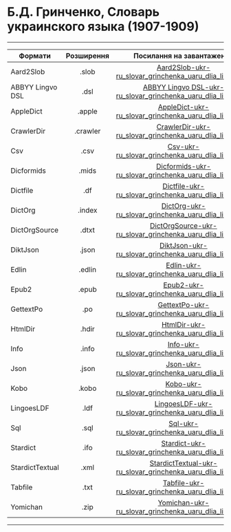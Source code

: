 # Б.Д. Гринченко, Словарь украинского языка (1907-1909)
---------------------------------------------------------------------------------------
| Формати          | Розширення | Посилання на завантаження                           |
-------------------|:----------:|:---------------------------------------------------:|
| Aard2Slob        |  .slob     | [Aard2Slob-ukr-ru_slovar_grinchenka_uaru_dlia_lingvo.zip](https://github.com/bakustarver/ukr-dictionaries-list-opensource/releases/download/0.2/Aard2Slob-ukr-ru_slovar_grinchenka_uaru_dlia_lingvo.zip) |
| ABBYY Lingvo DSL |  .dsl      | [ABBYY Lingvo DSL-ukr-ru_slovar_grinchenka_uaru_dlia_lingvo.zip](https://github.com/bakustarver/ukr-dictionaries-list-opensource/releases/download/0.2/ABBYY-Lingvo-DSL-ukr-ru_slovar_grinchenka_uaru_dlia_lingvo.zip) |
| AppleDict        |  .apple    | [AppleDict-ukr-ru_slovar_grinchenka_uaru_dlia_lingvo.zip](https://github.com/bakustarver/ukr-dictionaries-list-opensource/releases/download/0.2/AppleDict-ukr-ru_slovar_grinchenka_uaru_dlia_lingvo.zip) |
| CrawlerDir       |  .crawler  | [CrawlerDir-ukr-ru_slovar_grinchenka_uaru_dlia_lingvo.zip](https://github.com/bakustarver/ukr-dictionaries-list-opensource/releases/download/0.2/CrawlerDir-ukr-ru_slovar_grinchenka_uaru_dlia_lingvo.zip) |
| Csv              |  .csv      | [Csv-ukr-ru_slovar_grinchenka_uaru_dlia_lingvo.zip](https://github.com/bakustarver/ukr-dictionaries-list-opensource/releases/download/0.2/Csv-ukr-ru_slovar_grinchenka_uaru_dlia_lingvo.zip) |
| Dicformids       |  .mids     | [Dicformids-ukr-ru_slovar_grinchenka_uaru_dlia_lingvo.zip](https://github.com/bakustarver/ukr-dictionaries-list-opensource/releases/download/0.2/Dicformids-ukr-ru_slovar_grinchenka_uaru_dlia_lingvo.zip) |
| Dictfile         |  .df       | [Dictfile-ukr-ru_slovar_grinchenka_uaru_dlia_lingvo.zip](https://github.com/bakustarver/ukr-dictionaries-list-opensource/releases/download/0.2/Dictfile-ukr-ru_slovar_grinchenka_uaru_dlia_lingvo.zip) |
| DictOrg          |  .index    | [DictOrg-ukr-ru_slovar_grinchenka_uaru_dlia_lingvo.zip](https://github.com/bakustarver/ukr-dictionaries-list-opensource/releases/download/0.2/DictOrg-ukr-ru_slovar_grinchenka_uaru_dlia_lingvo.zip) |
| DictOrgSource    |  .dtxt     | [DictOrgSource-ukr-ru_slovar_grinchenka_uaru_dlia_lingvo.zip](https://github.com/bakustarver/ukr-dictionaries-list-opensource/releases/download/0.2/DictOrgSource-ukr-ru_slovar_grinchenka_uaru_dlia_lingvo.zip) |
| DiktJson         |  .json     | [DiktJson-ukr-ru_slovar_grinchenka_uaru_dlia_lingvo.zip](https://github.com/bakustarver/ukr-dictionaries-list-opensource/releases/download/0.2/DiktJson-ukr-ru_slovar_grinchenka_uaru_dlia_lingvo.zip) |
| Edlin            |  .edlin    | [Edlin-ukr-ru_slovar_grinchenka_uaru_dlia_lingvo.zip](https://github.com/bakustarver/ukr-dictionaries-list-opensource/releases/download/0.2/Edlin-ukr-ru_slovar_grinchenka_uaru_dlia_lingvo.zip) |
| Epub2            |  .epub     | [Epub2-ukr-ru_slovar_grinchenka_uaru_dlia_lingvo.zip](https://github.com/bakustarver/ukr-dictionaries-list-opensource/releases/download/0.2/Epub2-ukr-ru_slovar_grinchenka_uaru_dlia_lingvo.zip) |
| GettextPo        |  .po       | [GettextPo-ukr-ru_slovar_grinchenka_uaru_dlia_lingvo.zip](https://github.com/bakustarver/ukr-dictionaries-list-opensource/releases/download/0.2/GettextPo-ukr-ru_slovar_grinchenka_uaru_dlia_lingvo.zip) |
| HtmlDir          |  .hdir     | [HtmlDir-ukr-ru_slovar_grinchenka_uaru_dlia_lingvo.zip](https://github.com/bakustarver/ukr-dictionaries-list-opensource/releases/download/0.2/HtmlDir-ukr-ru_slovar_grinchenka_uaru_dlia_lingvo.zip) |
| Info             |  .info     | [Info-ukr-ru_slovar_grinchenka_uaru_dlia_lingvo.zip](https://github.com/bakustarver/ukr-dictionaries-list-opensource/releases/download/0.2/Info-ukr-ru_slovar_grinchenka_uaru_dlia_lingvo.zip) |
| Json             |  .json     | [Json-ukr-ru_slovar_grinchenka_uaru_dlia_lingvo.zip](https://github.com/bakustarver/ukr-dictionaries-list-opensource/releases/download/0.2/Json-ukr-ru_slovar_grinchenka_uaru_dlia_lingvo.zip) |
| Kobo             |  .kobo     | [Kobo-ukr-ru_slovar_grinchenka_uaru_dlia_lingvo.zip](https://github.com/bakustarver/ukr-dictionaries-list-opensource/releases/download/0.2/Kobo-ukr-ru_slovar_grinchenka_uaru_dlia_lingvo.zip) |
| LingoesLDF       |  .ldf      | [LingoesLDF-ukr-ru_slovar_grinchenka_uaru_dlia_lingvo.zip](https://github.com/bakustarver/ukr-dictionaries-list-opensource/releases/download/0.2/LingoesLDF-ukr-ru_slovar_grinchenka_uaru_dlia_lingvo.zip) |
| Sql              |  .sql      | [Sql-ukr-ru_slovar_grinchenka_uaru_dlia_lingvo.zip](https://github.com/bakustarver/ukr-dictionaries-list-opensource/releases/download/0.2/Sql-ukr-ru_slovar_grinchenka_uaru_dlia_lingvo.zip) |
| Stardict         |  .ifo      | [Stardict-ukr-ru_slovar_grinchenka_uaru_dlia_lingvo.zip](https://github.com/bakustarver/ukr-dictionaries-list-opensource/releases/download/0.2/Stardict-ukr-ru_slovar_grinchenka_uaru_dlia_lingvo.zip) |
| StardictTextual  |  .xml      | [StardictTextual-ukr-ru_slovar_grinchenka_uaru_dlia_lingvo.zip](https://github.com/bakustarver/ukr-dictionaries-list-opensource/releases/download/0.2/StardictTextual-ukr-ru_slovar_grinchenka_uaru_dlia_lingvo.zip) |
| Tabfile          |  .txt      | [Tabfile-ukr-ru_slovar_grinchenka_uaru_dlia_lingvo.zip](https://github.com/bakustarver/ukr-dictionaries-list-opensource/releases/download/0.2/Tabfile-ukr-ru_slovar_grinchenka_uaru_dlia_lingvo.zip) |
| Yomichan         |  .zip      | [Yomichan-ukr-ru_slovar_grinchenka_uaru_dlia_lingvo.zip](https://github.com/bakustarver/ukr-dictionaries-list-opensource/releases/download/0.2/Yomichan-ukr-ru_slovar_grinchenka_uaru_dlia_lingvo.zip) |
---------------------------------------------------------------------------------------
